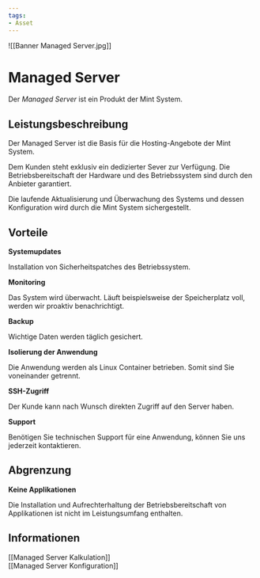 ```yaml
---
tags:
- Asset
---
```


![[Banner Managed Server.jpg]]

# Managed Server

Der *Managed Server* ist ein Produkt der Mint System.

## Leistungsbeschreibung

Der Managed Server ist die Basis für die Hosting-Angebote der Mint System.

Dem Kunden steht exklusiv ein dedizierter Sever zur Verfügung. Die Betriebsbereitschaft der Hardware und des Betriebssystem sind durch den Anbieter garantiert.

Die laufende Aktualisierung und Überwachung des Systems und dessen Konfiguration wird durch die Mint System sichergestellt.

## Vorteile

**Systemupdates**

Installation von Sicherheitspatches des Betriebssystem.

**Monitoring**

Das System wird überwacht. Läuft beispielsweise der Speicherplatz voll, werden wir proaktiv benachrichtigt.

**Backup**

Wichtige Daten werden täglich gesichert.

**Isolierung der Anwendung**

Die Anwendung werden als Linux Container betrieben. Somit sind Sie voneinander getrennt.

**SSH-Zugriff**

Der Kunde kann nach Wunsch direkten Zugriff auf den Server haben.

**Support**

Benötigen Sie technischen Support für eine Anwendung, können Sie uns jederzeit kontaktieren.

## Abgrenzung

**Keine Applikationen**

Die Installation und Aufrechterhaltung der Betriebsbereitschaft von Applikationen ist nicht im Leistungsumfang enthalten.

## Informationen

[[Managed Server Kalkulation]]\
[[Managed Server Konfiguration]]

